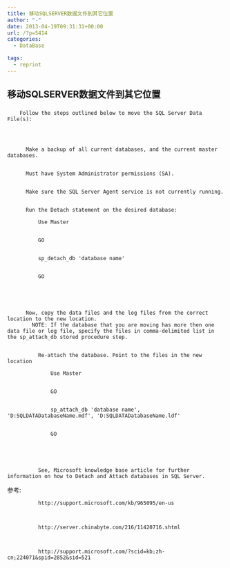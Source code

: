 ```yaml
---
title: 移动SQLSERVER数据文件到其它位置
author: "-"
date: 2013-04-19T09:31:31+00:00
url: /?p=5414
categories:
  - DataBase

tags:
  - reprint
---
```

## 移动SQLSERVER数据文件到其它位置
### 

  
    
      
        Follow the steps outlined below to move the SQL Server Data File(s):
      
      
      
        
          Make a backup of all current databases, and the current master databases.
        
        
          Must have System Administrator permissions (SA).
        
        
          Make sure the SQL Server Agent service is not currently running.
        
        
          Run the Detach statement on the desired database: 
            
              Use Master
            
            
              GO
            
            
              sp_detach_db 'database name'
            
            
              GO
            
          
        
        
        
          Now, copy the data files and the log files from the correct location to the new location. 
            NOTE: If the database that you are moving has more then one data file or log file, specify the files in comma-delimited list in the sp_attach_db stored procedure step. 
            
            
              Re-attach the database. Point to the files in the new location 
                
                  Use Master
                
                
                  GO
                
                
                  sp_attach_db 'database name', 'D:SQLDATADatabaseName.mdf', 'D:SQLDATADatabaseName.ldf'
                
                
                  GO
                
              
             
            
            
              See, Microsoft knowledge base article for further information on how to Detach and Attach databases in SQL Server.
 参考: 
            
            
            
              http://support.microsoft.com/kb/965095/en-us
            
            
            
              http://server.chinabyte.com/216/11420716.shtml
            
            
            
              http://support.microsoft.com/?scid=kb;zh-cn;224071&spid=2852&sid=521
              